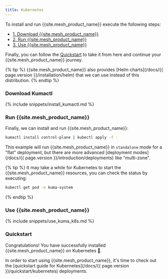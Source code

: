 ```yaml
---
title: Kubernetes
---
```


To install and run {{site.mesh_product_name}} execute the following steps:

* [1. Download {{site.mesh_product_name}}](#download-kumactl)
* [2. Run {{site.mesh_product_name}}](#run-kuma)
* [3. Use {{site.mesh_product_name}}](#use-kuma)

Finally, you can follow the [Quickstart](#quickstart) to take it from here and continue your {{site.mesh_product_name}} journey.

{% tip %}
{{site.mesh_product_name}} also provides [Helm charts](/docs/{{ page.version }}/installation/helm) that we can use instead of this distribution.
{% endtip %}

### Download Kumactl

{% include snippets/install_kumactl.md %}

### Run {{site.mesh_product_name}}

Finally, we can install and run {{site.mesh_product_name}}:

```sh
kumactl install control-plane | kubectl apply -f -
```

This example will run {{site.mesh_product_name}} in `standalone` mode for a "flat" deployment, but there are more advanced [deployment modes](/docs/{{ page.version }}/introduction/deployments) like "multi-zone".

{% tip %}
It may take a while for Kubernetes to start the {{site.mesh_product_name}} resources, you can check the status by executing:

```sh
kubectl get pod -n kuma-system
```
{% endtip %}

### Use {{site.mesh_product_name}}

{% include snippets/use_kuma_k8s.md %}

### Quickstart

Congratulations! You have successfully installed {{site.mesh_product_name}} on Kubernetes 🚀.

In order to start using {{site.mesh_product_name}}, it's time to check out the [quickstart guide for Kubernetes](/docs/{{ page.version }}/quickstart/kubernetes) deployments.
